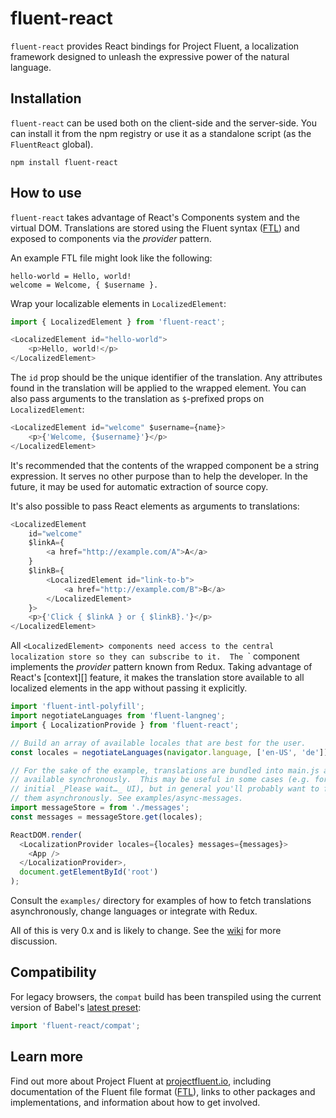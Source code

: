 # fluent-react

`fluent-react` provides React bindings for Project Fluent, a localization
framework designed to unleash the expressive power of the natural language.


## Installation

`fluent-react` can be used both on the client-side and the server-side.  You
can install it from the npm registry or use it as a standalone script (as the
`FluentReact` global).

    npm install fluent-react


## How to use

`fluent-react` takes advantage of React's Components system and the virtual
DOM.  Translations are stored using the Fluent syntax ([FTL][]) and exposed to
components via the _provider_ pattern.

An example FTL file might look like the following:

```
hello-world = Hello, world!
welcome = Welcome, { $username }.
```


Wrap your localizable elements in `LocalizedElement`:

```javascript
import { LocalizedElement } from 'fluent-react';

<LocalizedElement id="hello-world">
    <p>Hello, world!</p>
</LocalizedElement>
```

The `id` prop should be the unique identifier of the translation.  Any
attributes found in the translation will be applied to the wrapped element.
You can also pass arguments to the translation as `$`-prefixed props on
`LocalizedElement`:

```javascript
<LocalizedElement id="welcome" $username={name}>
    <p>{'Welcome, {$username}'}</p>
</LocalizedElement>
```

It's recommended that the contents of the wrapped component be a string
expression.  It serves no other purpose than to help the developer.  In the
future, it may be used for automatic extraction of source copy.

It's also possible to pass React elements as arguments to translations:

```javascript
<LocalizedElement
    id="welcome"
    $linkA={
        <a href="http://example.com/A">A</a>
    }
    $linkB={
        <LocalizedElement id="link-to-b">
            <a href="http://example.com/B">B</a>
        </LocalizedElement>
    }>
    <p>{'Click { $linkA } or { $linkB}.'}</p>
</LocalizedElement>
```

All `<LocalizedElement> components need access to the central localization
store so they can subscribe to it.  The `<LocalizationProvider>` component
implements the _provider_ pattern known from Redux.  Taking advantage of
React's [context][] feature, it makes the translation store available to all
localized elements in the app without passing it explicitly.

```javascript
import 'fluent-intl-polyfill';
import negotiateLanguages from 'fluent-langneg';
import { LocalizationProvide } from 'fluent-react';

// Build an array of available locales that are best for the user.
const locales = negotiateLanguages(navigator.language, ['en-US', 'de']);

// For the sake of the example, translations are bundled into main.js and thus
// available synchronously.  This may be useful in some cases (e.g. for the
// initial _Please wait…_ UI), but in general you'll probably want to fetch
// them asynchronously. See examples/async-messages.
import messageStore = from './messages';
const messages = messageStore.get(locales);

ReactDOM.render(
  <LocalizationProvider locales={locales} messages={messages}>
    <App />
  </LocalizationProvider>,
  document.getElementById('root')
);
```

Consult the `examples/` directory for examples of how to fetch translations
asynchronously, change languages or integrate with Redux.

All of this is very 0.x and is likely to change. See the [wiki][] for more
discussion.

[wiki]: https://github.com/projectfluent/fluent.js/wiki/React-bindings-for-Fluent
[contex]: https://facebook.github.io/react/docs/context.html


## Compatibility

For legacy browsers, the `compat` build has been transpiled using the current
version of Babel's [latest preset][]:

```javascript
import 'fluent-react/compat';
```


## Learn more

Find out more about Project Fluent at [projectfluent.io][], including
documentation of the Fluent file format ([FTL][]), links to other packages and
implementations, and information about how to get involved.


[latest preset]: https://babeljs.io/docs/plugins/preset-latest/
[projectfluent.io]: http://projectfluent.io
[FTL]: http://projectfluent.io/fluent/guide/
